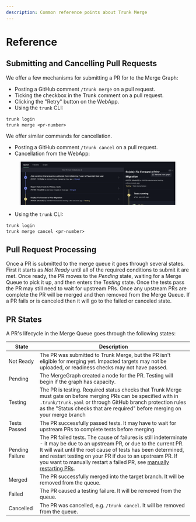 ```yaml
---
description: Common reference points about Trunk Merge
---
```


# Reference

## Submitting and Cancelling Pull Requests

We offer a few mechanisms for submitting a PR for to the Merge Graph:

* Posting a GitHub comment `/trunk merge` on a pull request.
* Ticking the checkbox in the Trunk comment on a pull request.
* Clicking the "Retry" button on the WebApp.
* Using the `trunk` CLI:

```
trunk login
trunk merge <pr-number>
```

We offer similar commands for cancellation.

* Posting a GitHub comment `/trunk cancel` on a pull request.
* Cancellation from the WebApp:

<figure><img src="../../.gitbook/assets/image (16).png" alt=""><figcaption></figcaption></figure>

* Using the `trunk` CLI:

```
trunk login
trunk merge cancel <pr-number>
```

## Pull Request Processing

Once a PR is submitted to the merge queue it goes through several states. First it starts as _Not Ready_ until all of the required conditions to submit it are met. Once ready, the PR moves to the _Pending_ state, waiting for a Merge Queue to pick it up, and then enters the _Testing_ state. Once the tests pass the PR may still need to wait for upstream PRs. Once any upstream PRs are complete the PR will be merged and then removed from the Merge Queue. If a PR fails or is canceled then it will go to the failed or canceled state.

## PR States

A PR's lifecycle in the Merge Queue goes through the following states:

| State           | Description                                                                                                                                                                                                                                                                                                                                                                       |
| --------------- | --------------------------------------------------------------------------------------------------------------------------------------------------------------------------------------------------------------------------------------------------------------------------------------------------------------------------------------------------------------------------------- |
| Not Ready       | The PR was submitted to Trunk Merge, but the PR isn't eligible for merging yet. Impacted targets may not be uploaded, or readiness checks may not have passed.                                                                                                                                                                                                                    |
| Pending         | The MergeGraph created a node for the PR. Testing will begin if the graph has capacity.                                                                                                                                                                                                                                                                                           |
| Testing         | The PR is testing. Required status checks that Trunk Merge must gate on before merging PRs can be specified with in `.trunk/trunk.yaml` or through GitHub branch protection rules as the "Status checks that are required" before merging on your merge branch                                                                                                                    |
| Tests Passed    | The PR successfully passed tests. It may have to wait for upstream PRs to complete tests before merging.                                                                                                                                                                                                                                                                          |
| Pending Failure | The PR failed tests. The cause of failures is still indeterminate - it may be due to an upstream PR, or due to the current PR. It will wait until the root cause of tests has been determined, and restart testing on your PR if due to an upstream PR. If you want to manually restart a failed PR, see [manually restarting PRs](../using-the-webapp.md#restarting-failed-prs). |
| Merged          | The PR successfully merged into the target branch. It will be removed from the queue.                                                                                                                                                                                                                                                                                             |
| Failed          | The PR caused a testing failure. It will be removed from the queue.                                                                                                                                                                                                                                                                                                               |
| Cancelled       | The PR was cancelled, e.g. `/trunk cancel`. It will be removed from the queue.                                                                                                                                                                                                                                                                                                    |
